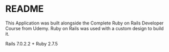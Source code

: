 # README

This Application was built alongside the Complete Ruby on Rails Developer Course from Udemy. Ruby on Rails was used with a custom design to build it.

Rails 7.0.2.2 + Ruby 2.7.5
